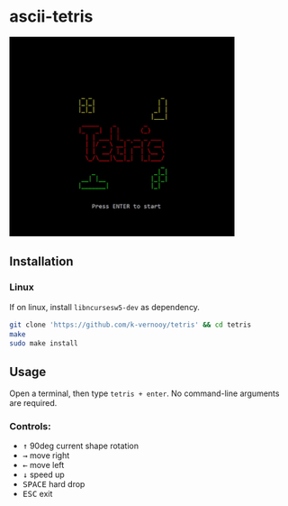 # ascii-tetris

<img src=docs/preview.gif width=400px>

## Installation

### Linux

If on linux, install `libncursesw5-dev` as dependency.

```bash
git clone 'https://github.com/k-vernooy/tetris' && cd tetris
make
sudo make install
```

## Usage

Open a terminal, then type `tetris + enter`. No command-line arguments are required.

### Controls:

- <kbd>↑</kbd> 90deg current shape rotation
- <kbd>→</kbd> move right
- <kbd>←</kbd> move left
- <kbd>↓</kbd> speed up
- <kbd>SPACE</kbd> hard drop
- <kbd>ESC</kbd> exit
